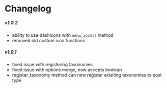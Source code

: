 # Changelog

##### v1.0.2
* ability to use dashicons with `menu_icon()` method
* removed old custom icon functions


##### v1.0.1
* fixed issue with registering taxonomies
* fixed issue with options merge, now accepts boolean
* register_taxonomy method can now register exisiting taxonomies to post type